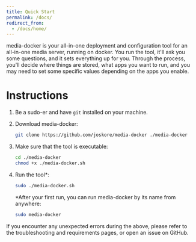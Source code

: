 ```yaml
---
title: Quick Start
permalink: /docs/
redirect_from:
  - /docs/home/
---
```


media-docker is your all-in-one deployment and configuration tool for an all-in-one media server, running on docker. You run the tool, it'll ask you some questions, and it sets everything up for you. Through the process, you'll decide where things are stored, what apps you want to run, and you may need to set some specific values depending on the apps you enable.

# Instructions

1. Be a sudo-er and have `git` installed on your machine.
2. Download media-docker:
    ```bash
    git clone https://github.com/joskore/media-docker ./media-docker
    ```
3. Make sure that the tool is executable: 
    ```bash
    cd ./media-docker
    chmod +x ./media-docker.sh
    ```
4. Run the tool*:
    ```bash
    sudo ./media-docker.sh
    ```

    *After your first run, you can run media-docker by its name from anywhere:

    ```bash
    sudo media-docker
    ```

If you encounter any unexpected errors during the above, please refer to the troubleshooting and requirements pages, or open an issue on GitHub.

